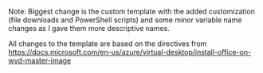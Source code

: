 Note: Biggest change is the custom template with the added customization (file downloads and PowerShell scripts) and some minor variable name changes as I gave them more descriptive names.

All changes to the template are based on the directives from https://docs.microsoft.com/en-us/azure/virtual-desktop/install-office-on-wvd-master-image

